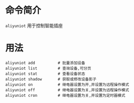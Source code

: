 命令简介
======= 

`aliyuniot` 用于控制智能插座
    

用法
=======

```
aliyuniot add          # 批量添加设备
aliyuniot list         # 查询设备,可分页
aliyuniot stat         # 查看设备状态
aliyuniot shadow       # 获取或修改设备影子
aliyuniot on           # 继电器设置为开,并设置为远程操作模式
aliyuniot off          # 继电器设置为关,并设置为远程操作模式
aliyuniot cron         # 继电器设置为关,并设置为定时器模式
```
